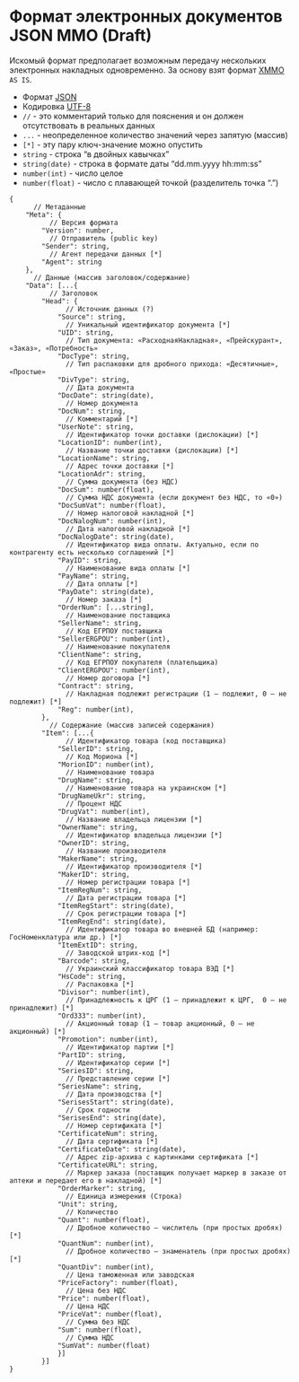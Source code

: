Формат электронных документов JSON MMO (Draft)
===============================================

Искомый формат предполагает возможным передачу нескольких электронных накладных одновременно. За основу взят формат [XMMO](http://pharmbase.com.ua/novyj-format-elektronnyx-dokumentov-xmmo/) `AS IS`.

* Формат [JSON](http://json.org/json-ru.html)
* Кодировка [UTF-8](http://ru.wikipedia.org/wiki/UTF-8)
* `//` - это комментарий только для пояснения и он должен отсутствовать в реальных данных
* `...` - неопределенное количество значений через запятую (массив)
* `[*]` - эту пару ключ-значение можно опустить 
* `string` - строка “в двойных кавычках”
* `string(date)` - строка в формате даты “dd.mm.yyyy hh:mm:ss”
* `number(int)` - число целое
* `number(float)` - число с плавающей точкой (разделитель точка “.”)

```
{
	  // Метаданные
	"Meta": {
		  // Версия формата
		"Version": number,
		  // Отправитель (public key)
		"Sender": string,
		  // Агент передачи данных [*]
		"Agent": string
	},
	  // Данные (массив заголовок/содержание)
	"Data": [...{
		  // Заголовок
		"Head": {
			  // Источник данных (?)
			"Source": string,
			  // Уникальный идентификатор документа [*]
			"UID": string,
			  // Тип документа: «РасходнаяНакладная», «Прейскурант», «Заказ», «Потребность»
			"DocType": string,
			  // Тип распаковки для дробного прихода: «Десятичные», «Простые»
			"DivType": string,
			  // Дата документа
			"DocDate": string(date),
			  // Номер документа
			"DocNum": string,
			  // Комментарий [*]
			"UserNote": string,
			  // Идентификатор точки доставки (дислокации) [*]
			"LocationID": number(int),
			  // Название точки доставки (дислокации) [*]
			"LocationName": string,
			  // Адрес точки доставки [*]
			"LocationAdr": string,
			  // Сумма документа (без НДС)
			"DocSum": number(float),
			  // Сумма НДС документа (если документ без НДС, то «0»)
			"DocSumVat": number(float),
			  // Номер налоговой накладной [*]
			"DocNalogNum": number(int),
			  // Дата налоговой накладной [*]
			"DocNalogDate": string(date),
			  // Идентификатор вида оплаты. Актуально, если по контрагенту есть несколько соглашений [*]
			"PayID": string,
			  // Наименование вида оплаты [*]
			"PayName": string,
			  // Дата оплаты [*]
			"PayDate": string(date),
			  // Номер заказа [*]
			"OrderNum": [...string],
			  // Наименование поставщика
			"SellerName": string,
			  // Код ЕГРПОУ поставщика
			"SellerERGPOU": number(int),
			  // Наименование покупателя
			"ClientName": string,
			  // Код ЕГРПОУ покупателя (плательщика)
			"ClientERGPOU": number(int),
			  // Номер договора [*]
			"Contract": string,
			  // Накладная подлежит регистрации (1 – подлежит, 0 – не подлежит) [*]
			"Reg": number(int),				
		},
		  // Содержание (массив записей содержания)
		"Item": [...{
			  // Идентификатор товара (код поставщика)
			"SellerID": string,
			  // Код Мориона [*]
			"MorionID": number(int),
			  // Наименование товара
			"DrugName": string,
			  // Наименование товара на украинском [*]
			"DrugNameUkr": string,
			  // Процент НДС
			"DrugVat": number(int),
			  // Название владельца лицензии [*]
			"OwnerName": string,
			  // Идентификатор владельца лицензии [*]
			"OwnerID": string,
			  // Название производителя
			"MakerName": string,
			  // Идентификатор производителя [*]
			"MakerID": string,
			  // Номер регистрации товара [*]
			"ItemRegNum": string,
			  // Дата регистрации товара [*]
			"ItemRegStart": string(date),
			  // Срок регистрации товара [*]
			"ItemRegEnd": string(date),
			  // Идентификатор товара во внешней БД (например: ГосНоменклатура или др.) [*]
			"ItemExtID": string,
			  // Заводской штрих-код [*]
			"Barcode": string,
			  // Украинский классификатор товара ВЭД [*]
			"HsCode": string,
			  // Распаковка [*]
			"Divisor": number(int),
			  // Принадлежность к ЦРГ (1 – принадлежит к ЦРГ,  0 – не принадлежит) [*]
			"Ord333": number(int),
			  // Акционный товар (1 – товар акционный, 0 – не акционный) [*]
			"Promotion": number(int),
			  // Идентификатор партии [*]
			"PartID": string,
			  // Идентификатор серии [*]
			"SeriesID": string,
			  // Представление серии [*]
			"SeriesName": string,
			  // Дата производства [*]
			"SerisesStart": string(date),
			  // Срок годности
			"SerisesEnd": string(date),
			  // Номер сертификата [*]
			"CertificateNum": string,
			  // Дата сертификата [*]
			"CertificateDate": string(date),
			  // Адрес zip-архива c картинками сертификата [*]
			"CertificateURL": string,
			  // Маркер заказа (поставщик получает маркер в заказе от аптеки и передает его в накладной) [*]
			"OrderMarker": string,
			  // Единица измерения (Строка)
			"Unit": string,
			  // Количество
			"Quant": number(float),
			  // Дробное количество – числитель (при простых дробях) [*]
			"QuantNum": number(int),
			  // Дробное количество – знаменатель (при простых дробях) [*]
			"QuantDiv": number(int),
			  // Цена таможенная или заводская
			"PriceFactory": number(float),
			  // Цена без НДС
			"Price": number(float),
			  // Цена НДС
			"PriceVat": number(float),
			  // Сумма без НДС
			"Sum": number(float),
			  // Сумма НДС
			"SumVat": number(float)
			}]
		}]
}
```

